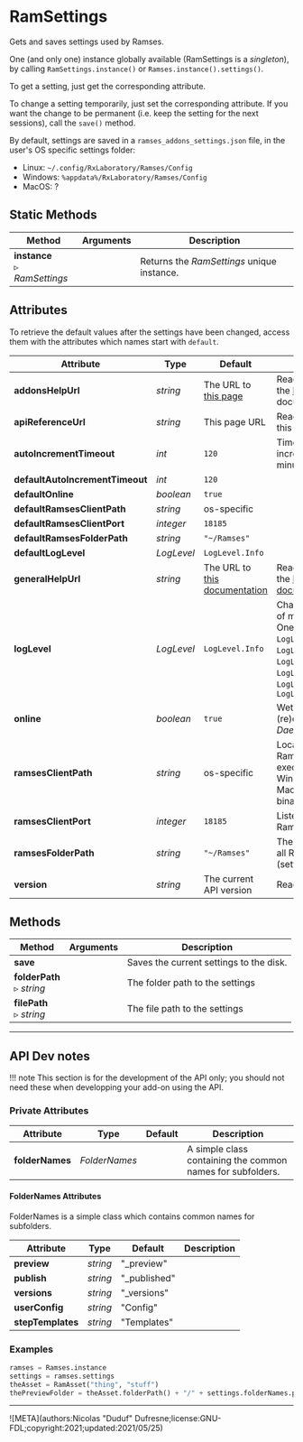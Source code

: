 # RamSettings

Gets and saves settings used by Ramses.

One (and only one) instance globally available (RamSettings is a *singleton*), by calling `RamSettings.instance()` or `Ramses.instance().settings()`.

To get a setting, just get the corresponding attribute.

To change a setting temporarily, just set the corresponding attribute. If you want the change to be permanent (i.e. keep the setting for the next sessions), call the `save()` method.

By default, settings are saved in a `ramses_addons_settings.json` file, in the user's OS specific settings folder:

- Linux: `~/.config/RxLaboratory/Ramses/Config`
- Windows: `%appdata%/RxLaboratory/Ramses/Config`
- MacOS: ?

## Static Methods

| Method | Arguments | Description |
| --- | --- | --- |
| **instance**<br />▹ *RamSettings* | | Returns the *RamSettings* unique instance. |

## Attributes

To retrieve the default values after the settings have been changed, access them with the attributes which names start with `default`.

| Attribute | Type | Default | Description |
| --- | --- | --- | --- |
| **addonsHelpUrl** | *string* | The URL to [this page](../../../addons/) | Read-only. A link to the [Ramses add-ons](../../../addons/) documentation |
| **apiReferenceUrl** | *string* | This page URL | Read-only. A link to this API documentation |
| **autoIncrementTimeout** | *int* | `120` | Timeout before auto incrementing a file, in minutes. |
| **defaultAutoIncrementTimeout** | *int* | `120` |
| **defaultOnline** | *boolean* | `true` |
| **defaultRamsesClientPath** | *string* | os-specific |
| **defaultRamsesClientPort** | *integer* | `18185` |
| **defaultRamsesFolderPath** | *string* | `"~/Ramses"` |
| **defaultLogLevel** | *LogLevel* | `LogLevel.Info` |
| **generalHelpUrl** | *string* | The URL to [this documentation](../../../) | Read-only. A link to the [Ramses documentation](../../../) |
| **logLevel** | *LogLevel* | `LogLevel.Info` | Changes the quantity of messages in the log. One of: `LogLevel.DataReceived`, `LogLevel.DataSent`, `LogLevel.Debug`, `LogLevel.Info`, `LogLevel.Critical`, `LogLevel.Fatal` |
| **online** | *boolean* | `true` | Wether to always try to (re)connect to the *Daemon* if offline. |
| **ramsesClientPath** | *string* | os-specific | Location of the Ramses Client executable file (.exe on Windows, .app on MacOS, .appimage or binary on Linux) |
| **ramsesClientPort** | *integer* | `18185` | Listening port of the Ramses Daemon |
| **ramsesFolderPath** | *string* | `"~/Ramses"` | The folder containing all Ramses files (settings, projects, etc) |
| **version** | *string* | The current API version | Read-only. |

## Methods

| Method | Arguments | Description |
| --- | --- | --- |
| **save** | | Saves the current settings to the disk. |
| **folderPath**<br />▹ *string* | |The folder path to the settings |
| **filePath**<br />▹ *string* | | The file path to the settings |

____

## API Dev notes

!!! note
    This section is for the development of the API only; you should not need these when developping your add-on using the API.

### Private Attributes

| Attribute | Type | Default | Description |
| --- | --- | --- | --- |
| **folderNames** | *FolderNames* | | A simple class containing the common names for subfolders. |

#### FolderNames Attributes

FolderNames is a simple class which contains common names for subfolders.

| Attribute | Type | Default | Description |
| --- | --- | --- | --- |
| **preview** | *string* | "_preview" | |
| **publish** | *string* | "_published" | |
| **versions** | *string* | "_versions" | |
| **userConfig** | *string* | "Config" | |
| **stepTemplates** | *string* | "Templates" | |

### Examples

```py
ramses = Ramses.instance
settings = ramses.settings
theAsset = RamAsset("thing", "stuff")
thePreviewFolder = theAsset.folderPath() + "/" + settings.folderNames.preview
```
____

![META](authors:Nicolas "Duduf" Dufresne;license:GNU-FDL;copyright:2021;updated:2021/05/25)